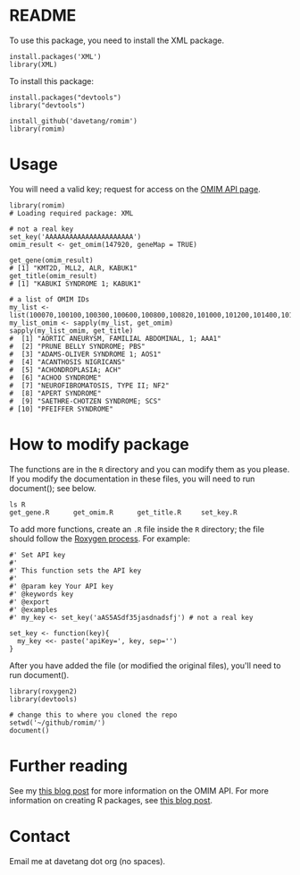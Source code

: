 README
======

To use this package, you need to install the XML package. 

~~~~{.r}
install.packages('XML')
library(XML)
~~~~

To install this package:

~~~~{.r}
install.packages("devtools")
library("devtools")

install_github('davetang/romim')
library(romim)
~~~~


# Usage

You will need a valid key; request for access on the [OMIM API page](http://www.omim.org/api/).

~~~~{.r}
library(romim)
# Loading required package: XML

# not a real key
set_key('AAAAAAAAAAAAAAAAAAAAAA')
omim_result <- get_omim(147920, geneMap = TRUE)

get_gene(omim_result)
# [1] "KMT2D, MLL2, ALR, KABUK1"
get_title(omim_result)
# [1] "KABUKI SYNDROME 1; KABUK1"

# a list of OMIM IDs
my_list <- list(100070,100100,100300,100600,100800,100820,101000,101200,101400,101600)
my_list_omim <- sapply(my_list, get_omim)
sapply(my_list_omim, get_title)
#  [1] "AORTIC ANEURYSM, FAMILIAL ABDOMINAL, 1; AAA1"
#  [2] "PRUNE BELLY SYNDROME; PBS"                   
#  [3] "ADAMS-OLIVER SYNDROME 1; AOS1"               
#  [4] "ACANTHOSIS NIGRICANS"                        
#  [5] "ACHONDROPLASIA; ACH"                         
#  [6] "ACHOO SYNDROME"                              
#  [7] "NEUROFIBROMATOSIS, TYPE II; NF2"             
#  [8] "APERT SYNDROME"                              
#  [9] "SAETHRE-CHOTZEN SYNDROME; SCS"               
# [10] "PFEIFFER SYNDROME"
~~~~

# How to modify package

The functions are in the `R` directory and you can modify them as you please. If you modify the documentation in these files, you will need to run document(); see below.

~~~~{.bash}
ls R
get_gene.R      get_omim.R      get_title.R     set_key.R
~~~~

To add more functions, create an `.R` file inside the `R` directory; the file should follow the [Roxygen process](https://cran.r-project.org/web/packages/roxygen2/vignettes/rd.html). For example:

~~~~{.r}
#' Set API key
#'
#' This function sets the API key
#' 
#' @param key Your API key
#' @keywords key
#' @export
#' @examples
#' my_key <- set_key('aAS5ASdf35jasdnadsfj') # not a real key

set_key <- function(key){
  my_key <<- paste('apiKey=', key, sep='')
}
~~~~

After you have added the file (or modified the original files), you'll need to run document().

~~~~{.r}
library(roxygen2)
library(devtools)

# change this to where you cloned the repo
setwd('~/github/romim/')
document()
~~~~

# Further reading

See my [this blog post](http://davetang.org/muse/2015/03/17/getting-started-with-the-omim-api/) for more information on the OMIM API. For more information on creating R packages, see [this blog post](http://davetang.org/muse/2015/02/04/bed-granges/).

# Contact

Email me at davetang dot org (no spaces).


